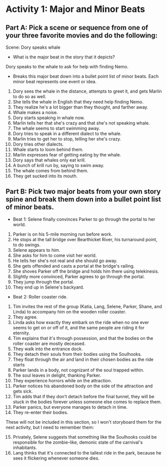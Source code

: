 # Activity 1: Major and Minor Beats

## Part A: Pick a scene or sequence from one of your three favorite movies and do the following: 

Scene: Dory speaks whale

- What is the major beat in the story that it depicts? 

Dory speaks to the whale to ask for help with finding Nemo.

- Breaks this major beat down into a bullet point list of minor beats. Each minor beat represents one event or idea. 

1) Dory sees the whale in the distance, attempts to greet it, and gets Marlin to do so as well.
2) She tells the whale in English that they need help finding Nemo. 
3) They realize he's a lot bigger than they thought, and farther away. 
4) Whale makes a noise. 
5) Dory starts speaking in whale now. 
6) Marlin tells her that she's crazy and that she's not speaking whale.
7) The whale seems to start swimming away.
8) Dory tries to speak in a different dialect to the whale.
9) Marlin tries to get her to stop, telling her she's crazy. 
10) Dory tries other dialects. 
11) Whale starts to loom behind them.
12) Marlin expresses fear of getting eating by the whale.
13) Dory says that whales only eat krill. 
14) A bunch of krill run by, saying to swim away. 
15) The whale comes from behind them.
16) They get sucked into its mouth. 

## Part B: Pick two major beats from your own story spine and break them down into a bullet point list of minor beats. 

- Beat 1: Selene finally convinces Parker to go through the portal to her world.

1) Parker is on his 5-mile morning run before work. 
2) He stops at the tall bridge over Bearthicket River, his turnaround point, to do swings.
3) Selene appears to him. 
4) She asks for him to come visit her world. 
5) He tells her she's not real and she should go away. 
6) She gets offended and casts a portal at the bridge's railing. 
7) She shoves Parker off the bridge and holds him there using telekinesis. 
8) Slightly more convinced, Parker agrees to go through the portal. 
9) They jump through the portal. 
10) They end up in Selene's backyard.

- Beat 2: Roller coaster ride. 

1) Tim invites the rest of the group (Katia, Lang, Selene, Parker, Shane, and Linda) to accompany him on the wooden roller coaster. 
2) They agree.
3) Linda asks how exactly they embark on the ride when no one ever seems to get on or off of it, and the same people are riding it for eternity. 
4) Tim explains that it's through possession, and that the bodies on the roller coaster are mostly deceased. 
5) They walk into the entrance dock. 
6) They detach their souls from their bodies using the Soulhooks.
7) They float through the air and land in their chosen bodies as the ride starts
8) Parker lands in a body, not cognizant of the soul trapped within.
9) The soul leaves in delight, thanking Parker. 
10) They experience horrors while on the attraction.
11) Parker notices his abandoned body on the side of the attraction and gets sick. 
12) Tim adds that if they don't detach before the final tunnel, they will be stuck in the bodies forever unless someone else comes to replace them. 
13) Parker panics, but everyone manages to detach in time. 
14) They re-enter their bodies. 

These will not be included in this section, so I won't storyboard them for the next activity, but I need to remember them: 

15) Privately, Selene suggests that something like the Soulhooks could be responsible for the zombie-like, demonic state of the carnival's inhabitants.
16) Lang thinks that it's connected to the tallest ride in the park, because he sees it flickering whenever someone dies.
